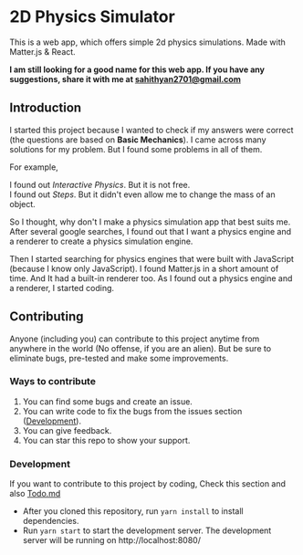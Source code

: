 # 2D Physics Simulator

This is a web app, which offers simple 2d physics simulations. Made with Matter.js & React.

**I am still looking for a good name for this web app. If you have any suggestions, share it with me at sahithyan2701@gmail.com**

## Introduction

I started this project because I wanted to check if my answers were correct (the questions are based on **Basic Mechanics**). I came across many solutions for my problem. But I found some problems in all of them.

For example,

I found out *Interactive Physics*. But it is not free.   
I found out *Steps*. But it didn't even allow me to change the mass of an object.

So I thought, why don't I make a physics simulation app that best suits me.
After several google searches, I found out that I want a physics engine and a renderer to create a physics simulation engine.

Then I started searching for physics engines that were built with JavaScript (because I know only JavaScript). I found Matter.js in a short amount of time. And It had a built-in renderer too.
As I found out a physics engine and a renderer, I started coding.

## Contributing

Anyone (including you) can contribute to this project anytime from anywhere in the world (No offense, if you are an alien).
But be sure to eliminate bugs, pre-tested and make some improvements.

### Ways to contribute

1. You can find some bugs and create an issue.
2. You can write code to fix the bugs from the issues section ([Development](#Development)).
3. You can give feedback.
4. You can star this repo to show your support.

### Development

If you want to contribute to this project by coding,
Check this section and also [Todo.md](./TODO.md)

* After you cloned this repository, run `yarn install` to install dependencies.
* Run `yarn start` to start the development server.
The development server will be running on http://localhost:8080/